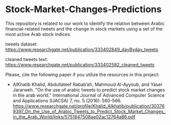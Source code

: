 # Stock-Market-Changes-Predictions

This repository is related to our work to identify the relation between Arabic financial-related tweets and the change in stock markets using a set of the most active Arab stock indices. 

tweets dataset:
  https://www.researchgate.net/publication/333402849_dayByday_tweets

cleaned tweets text:
  https://www.researchgate.net/publication/333402582_cleaned_tweets
  
  
Please, cite the following paper if you utilize the resources in this project:

- AlKhatib Khalid, Abdullateef Rabab’ah, Mahmoud Al-Ayyoub, and Yaser Jararweh. "On the use of arabic tweets to predict stock market  changes in the arab world." International Journal of Advanced Computer Science and Applications (IJACSA) 7, no. 5 (2016): 560-566.
https://www.researchgate.net/profile/Khalid_Alkhatib/publication/303769397_On_the_Use_of_Arabic_Tweets_to_Predict_Stock_Market_Changes_in_the_Arab_World/links/5751847508ae02ac12764a86.pdf
